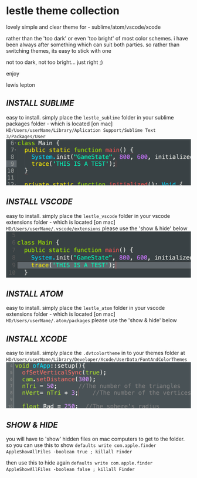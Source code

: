 # lestle theme collection
lovely simple and clear theme for - sublime/atom/vscode/xcode

rather than the 'too dark' or even 'too bright' of most color schemes. i have been always after something which can suit both parties.
so rather than switching themes, its easy to stick with one

not too dark, not too bright... just right ;)

enjoy

lewis lepton

***INSTALL SUBLIME***
---
easy to install. simply place the `lestle_sublime` folder in your sublime packages folder - which is located [on mac]
`HD/Users/userName/Library/Aplication Support/Sublime Text 3/Packages/User`
![image](sublime.png)

***INSTALL VSCODE***
---
easy to install. simply place the `lestle_vscode` folder in your vscode extensions folder - which is located [on mac]
`HD/Users/userName/.vscode/extensions`
please use the 'show & hide' below
![image](vscode.png)

***INSTALL ATOM***
---
easy to install. simply place the `lestle_atom` folder in your vscode extensions folder - which is located [on mac]
`HD/Users/userName/.atom/packages`
please use the 'show & hide' below

***INSTALL XCODE***
---
easy to install. simply place the `.dvtcolortheme` in to your themes folder at
`HD/Users/userName/Library/Developer/Xcode/UserData/FontAndColorThemes`
![image](xcode.png)

***SHOW & HIDE***
---
you will have to 'show' hidden files on mac computers to get to the folder. so you can use this to show
```defaults write com.apple.finder AppleShowAllFiles -boolean true ; killall Finder```

then use this to hide again
```defaults write com.apple.finder AppleShowAllFiles -boolean false ; killall Finder```
